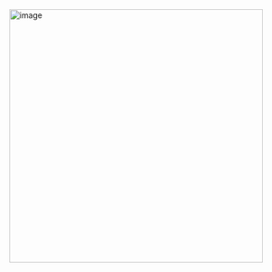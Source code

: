 <img width="450" alt="image" src="https://github.com/user-attachments/assets/6a456f31-fd62-4fb9-8a97-0986e507b746" />
